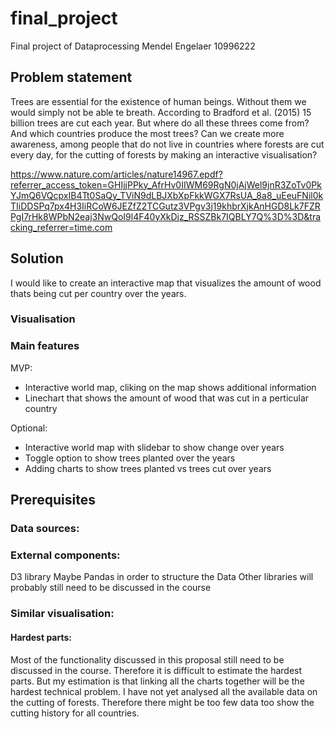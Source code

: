 # final_project
Final project of Dataprocessing
Mendel Engelaer 10996222

## Problem statement
Trees are essential for the existence of human beings. Without them we would
simply not be able te breath. According to Bradford et al. (2015) 15 billion
trees are cut each year. But where do all these threes come from? And which
countries produce the most trees? Can we create more awareness, among people that
do not live in countries where forests are cut every day, for the cutting of
forests by making an interactive visualisation?

https://www.nature.com/articles/nature14967.epdf?referrer_access_token=GHIjjPPky_AfrHv0IIWM69RgN0jAjWel9jnR3ZoTv0PkYJmQ6VQcpxIB4Tt0SaQy_TViN9dLBJXbXpFkkWGX7RsUA_8a8_uEeuFNil0kTIiDDSPq7px4H3IiRCoW6JEZfZ2TCGutz3VPgv3j19khbrXjkAnHGD8Lk7FZRPgI7rHk8WPbN2eaj3NwQoI9l4F40yXkDjz_RSSZBk7IQBLY7Q%3D%3D&tracking_referrer=time.com

## Solution
I would like to create an interactive map that visualizes the amount of wood
thats being cut per country over the years.

### Visualisation

### Main features
MVP:
* Interactive world map, cliking on the map shows additional information
* Linechart that shows the amount of wood that was cut in a perticular country

Optional:
* Interactive world map with slidebar to show change over years
* Toggle option to show trees planted over the years
* Adding charts to show trees planted vs trees cut over years

## Prerequisites

### Data sources:

### External components:
D3 library
Maybe Pandas in order to structure the Data
Other libraries will probably still need to be discussed in the course

### Similar visualisation:

#### Hardest parts:
Most of the functionality discussed in this proposal still need to be discussed
in the course. Therefore it is difficult to estimate the hardest parts.
But my estimation is that linking all the charts together will be the hardest
technical problem.
I have not yet analysed all the available data on the cutting of forests.
Therefore there might be too few data too show the cutting history for all
countries.
